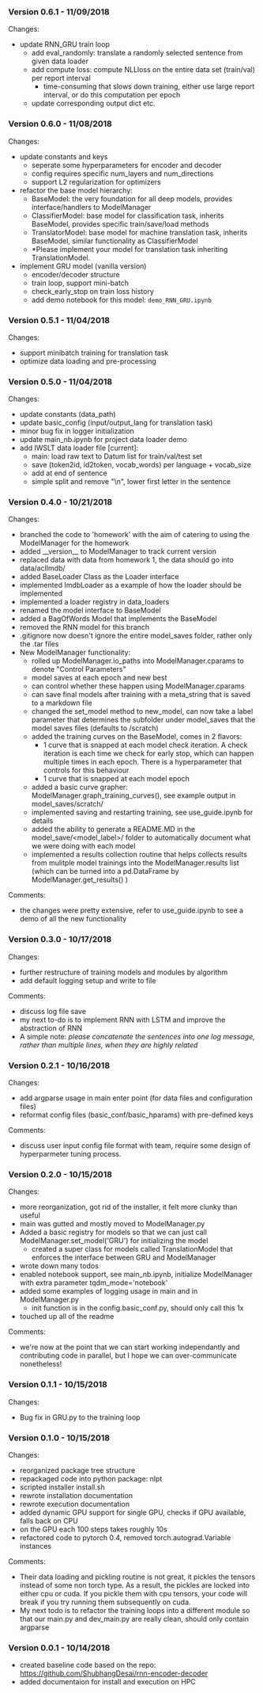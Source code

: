 ### Version 0.6.1 - 11/09/2018
Changes:
- update RNN_GRU train loop
    - add eval_randomly: translate a randomly selected sentence from given data loader
    - add compute loss: compute NLLloss on the entire data set (train/val) per report interval
       - time-consuming that slows down training, either use large report interval, or do this computation per epoch
    - update corresponding output dict etc.
    
### Version 0.6.0 - 11/08/2018
Changes:
- update constants and keys
    - seperate some hyperparameters for encoder and decoder
    - config requires specific num_layers and num_directions
    - support L2 regularization for optimizers
- refactor the base model hierarchy:
    - BaseModel: the very foundation for all deep models, provides interface/handlers to ModelManager
    - ClassifierModel: base model for classification task, inherits BaseModel, provides specific train/save/load methods
    - TranslatorModel: base model for machine translation task, inherits BaseModel, similar functionality as ClassifierModel
    - *Please implement your model for translation task inheriting TranslationModel.
- implement GRU model (vanilla version)
    - encoder/decoder structure
    - train loop, support mini-batch
    - check_early_stop on train loss history
    - add demo notebook for this model: `demo_RNN_GRU.ipynb`
    
### Version 0.5.1 - 11/04/2018
Changes:
- support minibatch training for translation task
- optimize data loading and pre-processing  

### Version 0.5.0 - 11/04/2018
Changes:
- update constants (data_path)
- update basic_config (input/output_lang for translation task)
- minor bug fix in logger initialization
- update main_nb.ipynb for project data loader demo
- add IWSLT data loader file [current]: 
    - main: load raw text to Datum list for train/val/test set
    - save (token2id, id2token, vocab_words) per language + vocab_size
    - add <EOS> at end of sentence
    - simple split and remove "\n", lower first letter in the sentence
    

### Version 0.4.0 - 10/21/2018
Changes:
- branched the code to 'homework' with the aim of catering to using the ModelManager for the homework
- added \_\_version\_\_ to ModelManager to track current version
- replaced data with data from homework 1, the data should go into data/aclImdb/
- added BaseLoader Class as the Loader interface
- implemented ImdbLoader as a example of how the loader should be implemented
- implemented a loader registry in data_loaders
- renamed the model interface to BaseModel
- added a BagOfWords Model that implements the BaseModel
- removed the RNN model for this branch
- .gitignore now doesn't ignore the entire model_saves folder, rather only the .tar files
- New ModelManager functionality:
    - rolled up ModelManager.io_paths into ModelManager.cparams to denote "Control Parameters"
    - model saves at each epoch and new best
    - can control whether these happen using ModelManager.cparams
    - can save final models after training with a meta_string that is saved to a markdown file
    - changed the set_model method to new_model, can now take a label parameter that determines the subfolder under model_saves that the model saves files (defaults to /scratch)
    - added the training curves on the BaseModel, comes in 2 flavors:
        - 1 curve that is snapped at each model check iteration. A check iteration is each time we check for early stop, which can happen multiple times in each epoch. There is a hyperparameter that controls for this behaviour
        - 1 curve that is snapped at each model epoch
    - added a basic curve grapher: ModelManager.graph_training_curves(), see example output in model_saves/scratch/
    - implemented saving and restarting training, see use_guide.ipynb for details
    - added the ability to generate a README.MD in the model_save/<model_label>/ folder to automatically document what we were doing with each model
    - implemented a results collection routine that helps collects results from mulitple model trainings into the ModelManager.results list (which can be turned into a pd.DataFrame by ModelManager.get_results() ) 
    

Comments:
- the changes were pretty extensive, refer to use_guide.ipynb to see a demo of all the new functionality


### Version 0.3.0 - 10/17/2018
Changes:
- further restructure of training models and modules by algorithm
- add default logging setup and write to file

Comments:
- discuss log file save
- my next to-do is to implement RNN with LSTM and improve the abstraction of RNN 
- A simple note: *please concatenate the sentences into one log message, rather than multiple lines, when they are highly related*

### Version 0.2.1 - 10/16/2018
Changes:
- add argparse usage in main enter point (for data files and configuration files)
- reformat config files (basic_conf/basic_hparams) with pre-defined keys

Comments:
- discuss user input config file format with team, require some design of hyperparmeter tuning process.

### Version 0.2.0 - 10/15/2018
Changes:
- more reorganization, got rid of the installer, it felt more clunky than useful
- main was gutted and mostly moved to ModelManager.py
- Added a basic registry for models so that we can just call ModelManager.set_model('GRU') for initializing the model
    - created a super class for models called TranslationModel that enforces the interface between GRU and ModelManager
- wrote down many todos
- enabled notebook support, see main_nb.ipynb, initialize ModelManager with extra parameter tqdm_mode='notebook'
- added some examples of logging usage in main and in ModelManager.py
    - init function is in the config.basic_conf.py, should only call this 1x
- touched up all of the readme

Comments:
- we're now at the point that we can start working independantly and contributing code in parallel, but I hope we can over-communicate nonetheless!

### Version 0.1.1 - 10/15/2018
Changes:
- Bug fix in GRU.py to the training loop

### Version 0.1.0 - 10/15/2018
Changes:
- reorganized package tree structure
- repackaged code into python package: nlpt
- scripted installer install.sh
- rewrote installation documentation
- rewrote execution documentation
- added dynamic GPU support for single GPU, checks if GPU available, falls back on CPU
- on the GPU each 100 steps takes roughly 10s
- refactored code to pytorch 0.4, removed torch.autograd.Variable instances
 
Comments: 
 - Their data loading and pickling routine is not great, it pickles the tensors instead of some non torch type. As a result, the pickles are locked into either cpu or cuda. If you pickle them with cpu tensors, your code will break if you try running them subsequently on cuda.
 - My next todo is to refactor the training loops into a different module so that our main.py and dev_main.py are really clean, should only contain argparse

### Version 0.0.1 - 10/14/2018
- created baseline code based on the repo: https://github.com/ShubhangDesai/rnn-encoder-decoder
- added documentaion for install and execution on HPC
